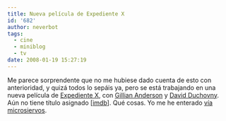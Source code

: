 ```yaml
---
title: Nueva película de Expediente X
id: '682'
author: neverbot
tags:
  - cine
  - miniblog
  - tv
date: 2008-01-19 15:27:19
---
```


Me parece sorprendente que no me hubiese dado cuenta de esto con anterioridad, y quizá todos lo sepáis ya, pero se está trabajando en una nueva película de [Expediente X](http://en.wikipedia.org/wiki/The_X-Files), con [Gillian Anderson](http://www.imdb.com/name/nm0000096/) y [David Duchovny](http://www.imdb.com/name/nm0000141/). Aún no tiene título asignado \[[imdb](http://www.imdb.com/title/tt0443701/)\]. Qué cosas. Yo me he enterado [vía microsiervos](http://www.microsiervos.com/archivo/peliculas-tv/vuelven-mulder-scully-x-files-2.html).